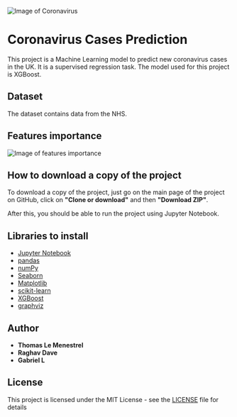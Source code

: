 ![Image of Coronavirus](https://github.com/tlemenestrel/Coronavirus_Risk_Model/blob/master/Images/coronavirus.jpg)

# Coronavirus Cases Prediction

This project is a Machine Learning model to predict new coronavirus cases in the UK. It is a supervised regression task. The model used for this project is XGBoost.

## Dataset

The dataset contains data from the NHS.

## Features importance

![Image of features importance](https://github.com/tlemenestrel/Coronavirus_Risk_Model/blob/master/Images/xgboost_features_importance.png)

## How to download a copy of the project

To download a copy of the project, just go on the main page of the project on GitHub, click on **"Clone or download"** and then **"Download ZIP"**. 

After this, you should be able to run the project using Jupyter Notebook.

## Libraries to install

* [Jupyter Notebook](https://jupyter.org/install)
* [pandas](https://pandas.pydata.org/pandas-docs/stable/getting_started/install.html)
* [numPy](https://numpy.org)
* [Seaborn](https://pypi.org/project/seaborn/)
* [Matplotlib](https://matplotlib.org/users/installing.html)
* [scikit-learn](https://scikit-learn.org/stable/install.html)
* [XGBoost](https://xgboost.readthedocs.io/en/latest/build.html)
* [graphviz](https://pypi.org/project/graphviz/)

## Author

* **Thomas Le Menestrel** 
* **Raghav Dave** 
* **Gabriel L** 

## License

This project is licensed under the MIT License - see the [LICENSE](https://github.com/tlemenestrel/Coronavirus_Risk_Model/blob/master/LICENSE) file for details
